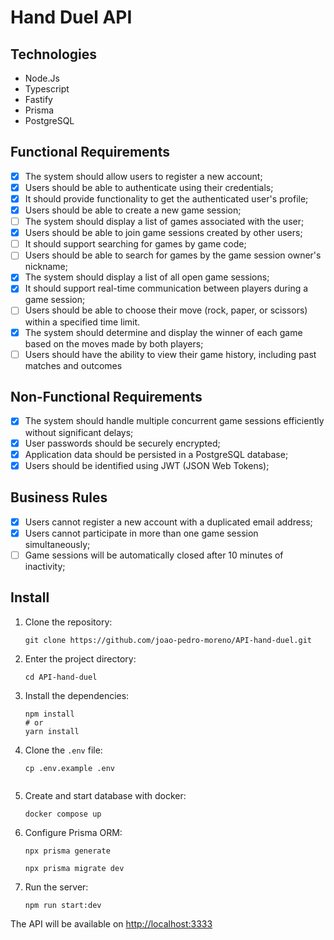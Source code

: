 # Hand Duel API

## Technologies

- Node.Js
- Typescript
- Fastify
- Prisma
- PostgreSQL

## Functional Requirements

- [x] The system should allow users to register a new account;
- [x] Users should be able to authenticate using their credentials;
- [x] It should provide functionality to get the authenticated user's profile;
- [x] Users should be able to create a new game session;
- [ ] The system should display a list of games associated with the user;
- [x] Users should be able to join game sessions created by other users;
- [ ] It should support searching for games by game code;
- [ ] Users should be able to search for games by the game session owner's nickname;
- [x] The system should display a list of all open game sessions;
- [x] It should support real-time communication between players during a game session;
- [ ] Users should be able to choose their move (rock, paper, or scissors) within a specified time limit.
- [x] The system should determine and display the winner of each game based on the moves made by both players;
- [ ] Users should have the ability to view their game history, including past matches and outcomes

## Non-Functional Requirements

- [x] The system should handle multiple concurrent game sessions efficiently without significant delays;
- [x] User passwords should be securely encrypted;
- [x] Application data should be persisted in a PostgreSQL database;
- [x] Users should be identified using JWT (JSON Web Tokens);

## Business Rules

- [x] Users cannot register a new account with a duplicated email address;
- [x] Users cannot participate in more than one game session simultaneously;
- [ ] Game sessions will be automatically closed after 10 minutes of inactivity;

## Install

1. Clone the repository:

    ```shell
    git clone https://github.com/joao-pedro-moreno/API-hand-duel.git
    ```

2. Enter the project directory:

    ```shell
    cd API-hand-duel
    ```

3. Install the dependencies:

    ```shell
    npm install
    # or
    yarn install
    ```

4. Clone the ``.env`` file:

    ```shell
    cp .env.example .env
  
    ```

5. Create and start database with docker:

    ```shell
    docker compose up
    ```

6. Configure Prisma ORM:

    ```shell
    npx prisma generate

    npx prisma migrate dev
    ```

7. Run the server:

    ```shell
    npm run start:dev
    ```

The API will be available on <http://localhost:3333>

